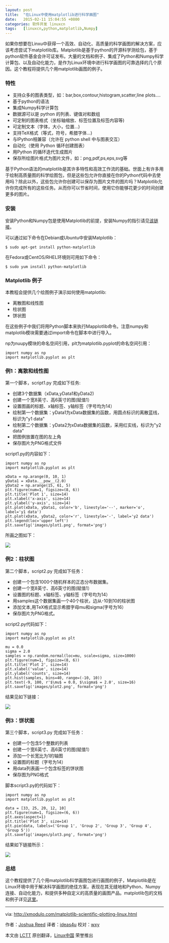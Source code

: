 ```yaml
---
layout: post
title:	"在Linux中使用matplotlib进行科学画图"
date:	2015-02-11 15:04:55 +0800 
categories:	软件开发 linuxcn 
tags:	[linuxcn,python,matplotlib,Numpy]
---
```



如果你想要在Linxu中获得一个高效、自动化、高质量的科学画图的解决方案，应该考虑尝试下matplotlib库。Matplotlib是基于python的开源科学测绘包，基于python软件基金会许可证发布。大量的文档和例子、集成了Python和Numpy科学计算包、以及自动化能力，是作为Linux环境中进行科学画图的可靠选择的几个原因。这个教程将提供几个用matplotlib画图的例子。


### 特性


* 支持众多的图表类型，如：bar,box,contour,histogram,scatter,line plots....
* 基于python的语法
* 集成Numpy科学计算包
* 数据源可以是 python 的列表、键值对和数组
* 可定制的图表格式（坐标轴缩放、标签位置及标签内容等)
* 可定制文本（字体，大小，位置...)
* 支持TeX格式（等式，符号，希腊字体...)
* 与IPython相兼容（允许在 python shell 中与图表交互）
* 自动化（使用 Python 循环创建图表）
* 用Python 的循环迭代生成图片
* 保存所绘图片格式为图片文件，如：png,pdf,ps,eps,svg等


基于Python语法的matplotlib是其许多特性和高效工作流的基础。世面上有许多用于绘制高质量图的科学绘图包，但是这些包允许你直接在你的Python代码中去使用吗？除此以外，这些包允许你创建可以保存为图片文件的图片吗？Matplotlib允许你完成所有的这些任务。从而你可以节省时间，使用它你能够花更少的时间创建更多的图片。


### 安装


安装Python和Numpy包是使用Matplotlib的前提，安装Numpy的指引请见[该链接](http://xmodulo.com/numpy-scientific-computing-linux.html)。


可以通过如下命令在Debian或Ubuntu中安装Matplotlib：



```
$ sudo apt-get install python-matplotlib 

```

在Fedora或CentOS/RHEL环境则可用如下命令：



```
$ sudo yum install python-matplotlib 

```

### Matplotlib 例子


本教程会提供几个绘图例子演示如何使用matplotlib:


* 离散图和线性图
* 柱状图
* 饼状图


在这些例子中我们将用Python脚本来执行Mapplotlib命令。注意numpy和matplotlib模块需要通过import命令在脚本中进行导入。


np为nuupy模块的命名空间引用，plt为matplotlib.pyplot的命名空间引用：



```
import numpy as np
import matplotlib.pyplot as plt

```

### 例1：离散和线性图


第一个脚本，script1.py 完成如下任务:


* 创建3个数据集（xData,yData1和yData2)
* 创建一个宽8英寸、高6英寸的图(赋值1）
* 设置图画的标题、x轴标签、y轴标签（字号均为14）
* 绘制第一个数据集：yData1为xData数据集的函数，用圆点标识的离散蓝线，标识为"y1 data"
* 绘制第二个数据集：yData2为xData数据集的函数，采用红实线，标识为"y2 data"
* 把图例放置在图的左上角
* 保存图片为PNG格式文件


script1.py的内容如下：



```
import numpy as np
import matplotlib.pyplot as plt

xData = np.arange(0, 10, 1)
yData1 = xData.__pow__(2.0)
yData2 = np.arange(15, 61, 5)
plt.figure(num=1, figsize=(8, 6))
plt.title('Plot 1', size=14)
plt.xlabel('x-axis', size=14)
plt.ylabel('y-axis', size=14)
plt.plot(xData, yData1, color='b', linestyle='--', marker='o', label='y1 data')
plt.plot(xData, yData2, color='r', linestyle='-', label='y2 data')
plt.legend(loc='upper left')
plt.savefig('images/plot1.png', format='png')

```

所画之图如下：


![](/Asserts/Images//attachment/album/201502/11/150459k4h7nbmnjh4ppy2n.jpg)


### 例2：柱状图


第二个脚本，script2.py 完成如下任务：


* 创建一个包含1000个随机样本的正态分布数据集。
* 创建一个宽8英寸、高6英寸的图(赋值1）
* 设置图的标题、x轴标签、y轴标签（字号均为14）
* 用samples这个数据集画一个40个柱状，边从-10到10的柱状图
* 添加文本,用TeX格式显示希腊字母mu和sigma(字号为16）
* 保存图片为PNG格式。


script2.py代码如下：



```
import numpy as np
import matplotlib.pyplot as plt

mu = 0.0
sigma = 2.0
samples = np.random.normal(loc=mu, scale=sigma, size=1000)
plt.figure(num=1, figsize=(8, 6))
plt.title('Plot 2', size=14)
plt.xlabel('value', size=14)
plt.ylabel('counts', size=14)
plt.hist(samples, bins=40, range=(-10, 10))
plt.text(-9, 100, r'$\mu$ = 0.0, $\sigma$ = 2.0', size=16)
plt.savefig('images/plot2.png', format='png')

```

结果见如下链接：


![](/Asserts/Images//attachment/album/201502/11/150504b5l55pqhws4wmfqh.jpg)


### 例3：饼状图


第三个脚本，script3.py 完成如下任务：


* 创建一个包含5个整数的列表
* 创建一个宽6英寸、高6英寸的图(赋值1）
* 添加一个长宽比为1的轴图
* 设置图的标题（字号为14）
* 用data列表画一个包含标签的饼状图
* 保存图为PNG格式


脚本script3.py的代码如下：



```
import numpy as np
import matplotlib.pyplot as plt

data = [33, 25, 20, 12, 10]
plt.figure(num=1, figsize=(6, 6))
plt.axes(aspect=1)
plt.title('Plot 3', size=14)
plt.pie(data, labels=('Group 1', 'Group 2', 'Group 3', 'Group 4', 'Group 5'))
plt.savefig('images/plot3.png', format='png')

```

结果如下链接所示：


![](/Asserts/Images//attachment/album/201502/11/150506mrr46n694x7ax4m9.jpg)


### 总结


这个教程提供了几个用matplotlib科学画图包进行画图的例子，Matplotlib是在Linux环境中用于解决科学画图的绝佳方案，表现在其无缝地和Python、Numpy连接、自动化能力，和提供多种自定义的高质量的画图产品。matplotlib包的文档和例子详见[这里](http://matplotlib.org/)。




---


via: <http://xmodulo.com/matplotlib-scientific-plotting-linux.html>


作者：[Joshua Reed](http://xmodulo.com/author/joshua) 译者：[ideas4u](https://github.com/ideas4u) 校对：[wxy](https://github.com/wxy)


本文由 [LCTT](https://github.com/LCTT/TranslateProject) 原创翻译，[Linux中国](http://linux.cn/) 荣誉推出
